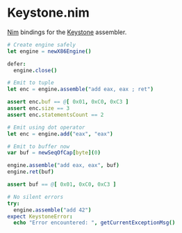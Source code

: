Keystone.nim
============

[Nim](https://nim-lang.org/) bindings for the [Keystone](http://www.keystone-engine.org/) assembler.

```nim
# Create engine safely
let engine = newX86Engine()

defer:
  engine.close()

# Emit to tuple
let enc = engine.assemble("add eax, eax ; ret")

assert enc.buf == @[ 0x01, 0xC0, 0xC3 ]
assert enc.size == 3
assert enc.statementsCount == 2

# Emit using dot operator
let enc = engine.add("eax", "eax")

# Emit to buffer now
var buf = newSeqOfCap[byte](0)

engine.assemble("add eax, eax", buf)
engine.ret(buf)

assert buf == @[ 0x01, 0xC0, 0xC3 ]

# No silent errors
try:
  engine.assemble("add 42")
expect KeystoneError:
  echo "Error encountered: ", getCurrentExceptionMsg()
```
